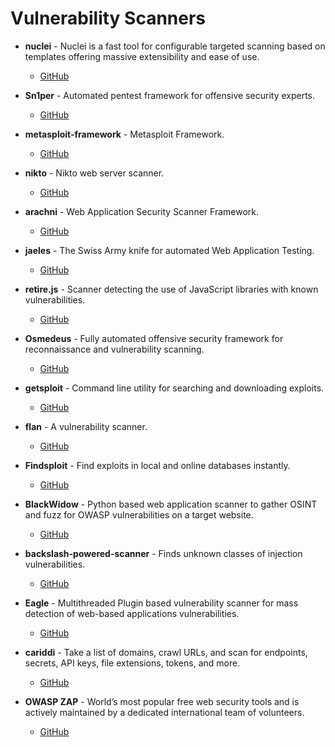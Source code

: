 # Vulnerability Scanners

- **nuclei** - Nuclei is a fast tool for configurable targeted scanning based on templates offering massive extensibility and ease of use.
  - [GitHub](https://github.com/projectdiscovery/nuclei)

- **Sn1per** - Automated pentest framework for offensive security experts.
  - [GitHub](https://github.com/1N3/Sn1per)

- **metasploit-framework** - Metasploit Framework.
  - [GitHub](https://github.com/rapid7/metasploit-framework)

- **nikto** - Nikto web server scanner.
  - [GitHub](https://github.com/sullo/nikto)

- **arachni** - Web Application Security Scanner Framework.
  - [GitHub](https://github.com/Arachni/arachni)

- **jaeles** - The Swiss Army knife for automated Web Application Testing.
  - [GitHub](https://github.com/jaeles-project/jaeles)

- **retire.js** - Scanner detecting the use of JavaScript libraries with known vulnerabilities.
  - [GitHub](https://github.com/RetireJS/retire.js)

- **Osmedeus** - Fully automated offensive security framework for reconnaissance and vulnerability scanning.
  - [GitHub](https://github.com/j3ssie/Osmedeus)

- **getsploit** - Command line utility for searching and downloading exploits.
  - [GitHub](https://github.com/vulnersCom/getsploit)

- **flan** - A vulnerability scanner.
  - [GitHub](https://github.com/cloudflare/flan)

- **Findsploit** - Find exploits in local and online databases instantly.
  - [GitHub](https://github.com/1N3/Findsploit)

- **BlackWidow** - Python based web application scanner to gather OSINT and fuzz for OWASP vulnerabilities on a target website.
  - [GitHub](https://github.com/1N3/BlackWidow)

- **backslash-powered-scanner** - Finds unknown classes of injection vulnerabilities.
  - [GitHub](https://github.com/PortSwigger/backslash-powered-scanner)

- **Eagle** - Multithreaded Plugin based vulnerability scanner for mass detection of web-based applications vulnerabilities.
  - [GitHub](https://github.com/BitTheByte/Eagle)

- **cariddi** - Take a list of domains, crawl URLs, and scan for endpoints, secrets, API keys, file extensions, tokens, and more.
  - [GitHub](https://github.com/edoardottt/cariddi)

- **OWASP ZAP** - World’s most popular free web security tools and is actively maintained by a dedicated international team of volunteers.
  - [GitHub](https://github.com/zaproxy/zaproxy)
